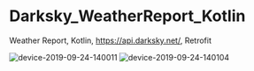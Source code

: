 # Darksky_WeatherReport_Kotlin
 Weather Report, Kotlin, https://api.darksky.net/, Retrofit
 
 ![device-2019-09-24-140011](https://user-images.githubusercontent.com/10658016/65835284-0ed83180-e302-11e9-954d-cedb3d15e83b.png)
![device-2019-09-24-140104](https://user-images.githubusercontent.com/10658016/65835286-13044f00-e302-11e9-9ad8-7039d6dc360c.png)


